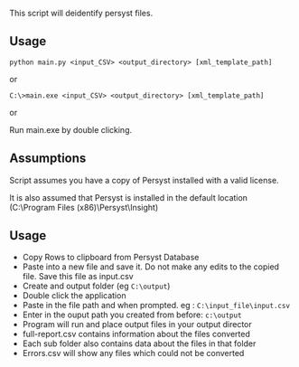This script will deidentify persyst files.

## Usage

`python main.py <input_CSV> <output_directory> [xml_template_path]`

or

`C:\>main.exe <input_CSV> <output_directory> [xml_template_path]`

or 

Run main.exe by double clicking.

## Assumptions
Script assumes you have a copy of Persyst installed with a valid license.

It is also assumed that Persyst is installed in the default location (C:\Program Files (x86)\Persyst\Insight)


## Usage

- Copy Rows to clipboard from Persyst Database
- Paste into a new file and save it. Do not make any edits to the copied file. Save this file as input.csv
- Create and output folder (eg `C:\output`)
- Double click the application
- Paste in the file path and when prompted. eg : `C:\input_file\input.csv`
- Enter in the ouput path you created from before: `c:\output`
- Program will run and place output files in your output director
- full-report.csv contains information about the files converted
- Each sub folder also contains data about the files in that folder
- Errors.csv will show any files which could not be converted